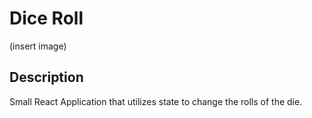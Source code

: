 # Dice Roll
(insert image)

## Description
Small React Application that utilizes state to change the rolls of the die.
